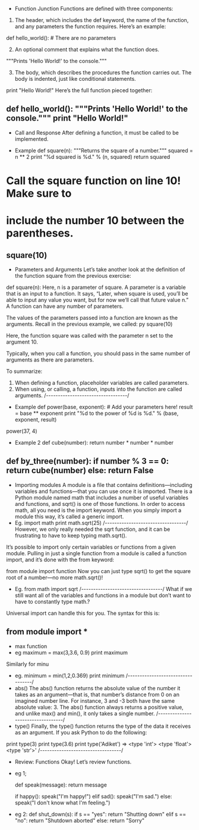 - Function Junction
Functions are defined with three components:

1. The header, which includes the def keyword, the name of the function, and any parameters the function requires. Here’s an example:

def hello_world(): # There are no parameters

2. An optional comment that explains what the function does.

"""Prints 'Hello World!' to the console."""

3. The body, which describes the procedures the function carries out. The body is indented, just like conditional statements.

print "Hello World!"
Here’s the full function pieced together:

def hello_world():
  """Prints 'Hello World!' to the console."""
  print "Hello World!"
----------------------------------------------------------------------
- Call and Response
After defining a function, it must be called to be implemented.

- Example
def square(n):
  """Returns the square of a number."""
  squared = n ** 2
  print "%d squared is %d." % (n, squared)
  return squared

# Call the square function on line 10! Make sure to
# include the number 10 between the parentheses.

square(10)
----------------------------------------------------------------------
- Parameters and Arguments
Let’s take another look at the definition of the function square from the previous exercise:

def square(n):
Here, n is a parameter of square. A parameter is a variable that is an input to a function. It says, “Later, when square is used, you’ll be able to input any value you want, but for now we’ll call that future value n.” A function can have any number of parameters.

The values of the parameters passed into a function are known as the arguments. Recall in the previous example, we called: py square(10)

Here, the function square was called with the parameter n set to the argument 10.

Typically, when you call a function, you should pass in the same number of arguments as there are parameters.

To summarize:

1. When defining a function, placeholder variables are called parameters.
2. When using, or calling, a function, inputs into the function are called arguments.
/----------------------------------/
- Example
def power(base, exponent):  # Add your parameters here!
  result = base ** exponent
  print "%d to the power of %d is %d." % (base, exponent, result)

power(37, 4)

- Example 2
def cube(number):
  return number * number * number

def by_three(number):
  if number % 3 == 0:
  	return cube(number)
  else:
    return False
----------------------------------------------------------------------
- Importing modules
 A module is a file that contains definitions—including variables and functions—that you can use once it is imported.
 There is a Python module named math that includes a number of useful variables and functions, and sqrt() is one of those functions. In order to access math, all you need is the import keyword. When you simply import a module this way, it’s called a generic import.
 - Eg.
 import math
 print math.sqrt(25)
/----------------------------------/
However, we only really needed the sqrt function, and it can be frustrating to have to keep typing math.sqrt().

It’s possible to import only certain variables or functions from a given module. Pulling in just a single function from a module is called a function import, and it’s done with the from keyword:

from module import function
Now you can just type sqrt() to get the square root of a number—no more math.sqrt()!
- Eg.
  from math import sqrt
/----------------------------------/
What if we still want all of the variables and functions in a module but don’t want to have to constantly type math.?

Universal import can handle this for you. The syntax for this is:

from module import *
----------------------------------------------------------------------
- max function
- eg
maximum = max(3,3.6, 0.9)
print maximum

Similarly for minu
- eg.
minimum = min(1,2,0.369)
print minimum
/----------------------------------/
- abs()
The abs() function returns the absolute value of the number it takes as an argument—that is, that number’s distance from 0 on an imagined number line. For instance, 3 and -3 both have the same absolute value: 3. The abs() function always returns a positive value, and unlike max() and min(), it only takes a single number.
/----------------------------------/
- type()
Finally, the type() function returns the type of the data it receives as an argument. If you ask Python to do the following:

print type(3)
print type(3.6)
print type('Adiket')
=> <type 'int'>
   <type 'float'>
   <type 'str'>'
/----------------------------------/
- Review: Functions
   Okay! Let’s review functions.
- eg 1;

   def speak(message):
     return message

   if happy():
     speak("I'm happy!")
   elif sad():
     speak("I'm sad.")
   else:
     speak("I don't know what I'm feeling.")

- eg 2:
def shut_down(s):
  if s == "yes":
    return "Shutting down"
  elif s == "no":
    return "Shutdown aborted"
  else:
    return "Sorry"
